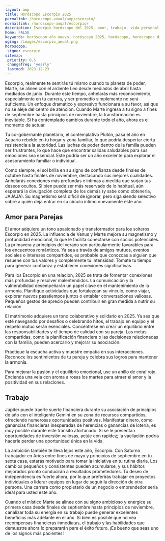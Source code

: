 ```yaml
---
layout: amp
title: Horóscopo Escorpio 2025 
permalink: /horoscopo-anual/amp/escorpio/
normallink: /horoscopo-anual/escorpio/
description: Escorpio horóscopo del 2025, amor, trabajo, vida personal. Todas las predicciones para Escorpio 2025 gratis. Disfruta este año nuevo.
home: FALSE
keywords: horóscopo año nuevo, horóscopo 2025, horóscopo, horoscopos diarios gratis del dia de hoy, horóscopo diario gratis,horóscopo ano nuevo 2025, horóscopo esperanza gracia, horoscopo Escorpio 2025, horoscop, horóscopos gratis, horoscopo Escorpio, horoscopo Escorpio 2025 gratis, Tarot, Astrologia, Zodíaco, Escorpio, horoscopo gratis,tarot en femenino,videncia gratuita,horoscopos gratuitos,horóscopos, astrologia,videncia gratis
ogimg: /images/escorpio_anual.png
horoscopo:
 signo: escorpio
sitemap:
 priority: 0.5
 changefreq: 'yearly'
 lastmod: 2023-12-23
---
```





Escorpio, realmente te sentirás tú mismo cuando tu planeta de poder, Marte, se alinee con el ardiente Leo desde mediados de abril hasta mediados de junio. Durante este tiempo, anhelarás más reconocimiento, especialmente en tu carrera, y ser promedio simplemente no será suficiente. Un enfoque dramático y expresivo funcionará a su favor, así que no se aleje del centro de atención. Cuando Marte ingresa a tu signo a fines de septiembre hasta principios de noviembre, la transformación es inevitable. Si ha contemplado cambios durante todo el año, ahora es el momento de actuar.

Tu co-gobernante planetario, el contemplativo Plutón, pasa el año en Acuario rebelde en tu hogar y zona familiar, lo que podría despertar cierta resistencia a la autoridad. Las luchas de poder dentro de la familia pueden ser frustrantes, lo que hace que encontrar salidas saludables para sus emociones sea esencial. Este podría ser un año excelente para explorar el asesoramiento familiar o individual.

Como siempre, el sol brilla en su signo de confianza desde finales de octubre hasta finales de noviembre, destacando sus mejores cualidades. Anhelarás conexiones más profundas e íntimas a medida que surjan tus deseos ocultos. Si bien puede ser más reservado de lo habitual, aún esperará la divulgación completa de los demás (y sabe cómo obtenerla, JAJAJA). Su magnetismo será difícil de ignorar, pero siga siendo selectivo sobre a quién deja entrar en su círculo íntimo nuevamente este año.

## Amor para Parejas

El amor adquiere un tono apasionado y transformador para los solteros Escorpio en 2025. La influencia de Venus y Marte mejora su magnetismo y profundidad emocional, lo que le facilita conectarse con socios potenciales. La primavera y principios del verano son particularmente favorables para los encuentros románticos. Ya sea a través de amigos mutuos, eventos sociales o intereses compartidos, es probable que conozcas a alguien que resuene con tus valores y complemente tu intensidad. Tómate tu tiempo para generar confianza y establecer conexiones significativas.

Para los Escorpio en una relacion, 2025 se trata de fomentar conexiones más profundas y resolver malentendidos. La comunicación y la vulnerabilidad desempeñarán un papel clave en el mantenimiento de la armonía. Planifique actividades que fortalezcan su vínculo, como viajar, explorar nuevos pasatiempos juntos o entablar conversaciones valiosas. Pequeños gestos de aprecio pueden contribuir en gran medida a nutrir su relación.

El matrimonio adquiere un tono colaborativo y solidario en 2025. Ya sea que esté navegando por desafíos o celebrando hitos, el trabajo en equipo y el respeto mutuo serán esenciales. Concéntrese en crear un equilibrio entre las responsabilidades y el tiempo de calidad con su pareja. Las metas compartidas, como la planificación financiera o las decisiones relacionadas con la familia, pueden acercarlo y mejorar su asociación.

Practique la escucha activa y muestre empatía en sus interacciones. Reconoce los sentimientos de tu pareja y celebra sus logros para mantener la armonía.

Para mejorar la pasión y el equilibrio emocional, use un anillo de coral rojo. Encienda una vela con aroma a rosas los martes para atraer el amor y la positividad en sus relaciones.

## Trabajo

Júpiter puede traerle suerte financiera durante su asociación de principios de año con el inteligente Gemini en su zona de recursos compartidos, ofreciendo numerosas oportunidades positivas. Manifestar dinero, como ganancias financieras inesperadas de herencias o ganancias de lotería, es muy posible durante este tránsito afortunado. Si se le presentan oportunidades de inversión valiosas, actúe con rapidez; la vacilación podría hacerle perder una oportunidad única en la vida.

La ambición también te lleva lejos este año, Escorpio. Con Saturno trabajador en Aries entre fines de mayo y principios de septiembre en tu sexta casa, estarás motivado para tomar la iniciativa en tu rutina diaria. Los cambios pequeños y consistentes pueden acumularse, y sus hábitos mejorados pronto conducirán a resultados prometedores. Tu deseo de independencia es fuerte ahora, por lo que preferirás trabajar en proyectos individuales o liderar equipos en lugar de seguir la dirección de otra persona. Una carrera como propietario de un negocio o emprendedor sería ideal para usted este año.

Cuando el místico Marte se alinee con su signo ambicioso y energice su primera casa desde finales de septiembre hasta principios de noviembre, canalizar toda su energía en su trabajo puede generar excelentes beneficios más adelante en el año. Si bien es posible que no vea recompensas financieras inmediatas, el trabajo y las habilidades que demuestre ahora lo prepararán para el éxito futuro. ¡Es bueno que seas uno de los signos más pacientes!